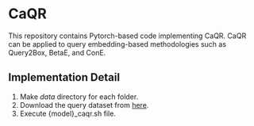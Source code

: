 # CaQR
This repository contains Pytorch-based code implementing CaQR. CaQR can be applied to query embedding-based methodologies such as Query2Box, BetaE, and ConE.

## Implementation Detail

1. Make _data_ directory for each folder.
2. Download the query dataset from [here](http://snap.stanford.edu/betae/KG_data.zip).
3. Execute {model}_caqr.sh file. 
